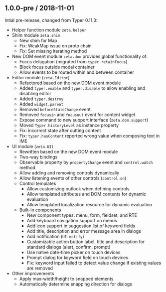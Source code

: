 ## 1.0.0-pre / 2018-11-01

Intial pre-release, changed from Typer 0.11.3:

- Helper function module `zeta.helper`
- Shim module `zeta.shim`
  - New shim for Map
  - Fix: WeakMap issue on proto chain
  - Fix: Set missing iterating method
- New DOM event module `zeta.dom` provides global functionality of:
  - Focus delagation (migrated from `typer.retainFocus`)
  - Block focus outside modal container
  - Allow events to be routed within and between container
- Editor module (`zeta.Editor`)
  - Refactored based on the new DOM event module
  - Added `typer.enable` and `typer.disable` to allow enabling and disabling editor
  - Added `typer.destroy`
  - Added `widget.parent`
  - Removed `beforeStateChange` event
  - Removed `focusin` and `focusout` event for content widget
  - Expose command to new support interface (`zeta.dom.support`)
  - Moved `Typer.historyLevel` as instance property
  - Fix: incorrect state after cutting content
  - Fix: `typer.hasContent` reported wrong value when composing text in IME
- UI module (`zeta.UI`)
  - Rewritten based on the new DOM event module
  - Two-way bindings
  - Observable property by `propertyChange` event and `control.watch` method
  - Allow adding and removing controls dynamically
  - Allow listening events of other controls (`control.on`)
  - Control templates
    - Allow customizing outlook when defining controls
    - Allow templated attributes and DOM contents for dynamic evaluation
    - Allow templated localization resource for dynamic evaluation
  - Built-in components
    - New component types: menu, form, fieldset, and RTE
    - Add keyboard navigation support on menus
    - Add icon support in suggestion list of keyword fields
    - Add title, description and error message area in dialogs
    - Add notification (`UI.notify`)
    - Customizable action button label, title and description for standard dialogs (alert, confirm, prompt)
    - Use native date-time picker on touch devices
    - Prompt dialog for keyword field on touch devices
    - Fix: keyword input failed to detect value change if existing values are removed
- Other improvements
  - Apply max-width/height to snapped elements
  - Automatically determine snapping direction for dialogs
